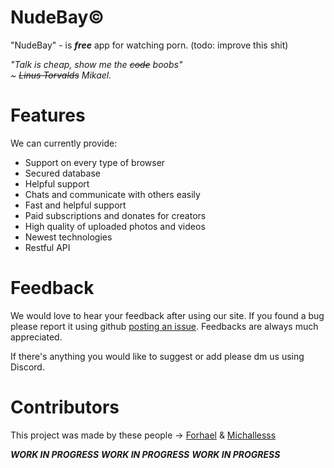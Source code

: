 # NudeBay&copy;
"NudeBay" - is ***free*** app for watching porn. (todo: improve this shit)

*"Talk is cheap, show me the ~~code~~ boobs"<br>
~ ~~Linus Torvalds~~ Mikael.*


# Features
We can currently provide:

- Support on every type of browser
- Secured database
- Helpful support 
- Chats and communicate with others easily
- Fast and helpful support 
- Paid subscriptions and donates for creators
- High quality of uploaded photos and videos
- Newest technologies
- Restful API


# Feedback
We would love to hear your feedback after using our site. If you found a bug please report it using github [posting an issue](https://github.com/Michallesss/NudeBay/issues).
Feedbacks are always much appreciated.

If there's anything you would like to suggest or add please dm us using Discord.

# Contributors
This project was made by these people -> [Forhael](https://github.com/Forhael) & [Michallesss](https://github.com/Michallesss)

***WORK IN PROGRESS***
***WORK IN PROGRESS***
***WORK IN PROGRESS***
